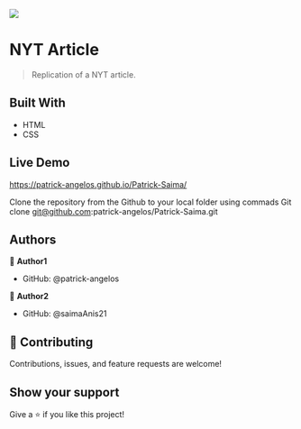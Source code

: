 ![](https://img.shields.io/badge/Microverse-blueviolet)

# NYT Article

> Replication of a NYT article.

## Built With

- HTML
- CSS


## Live Demo

https://patrick-angelos.github.io/Patrick-Saima/


Clone the repository from the Github to your local folder
using commads
Git clone git@github.com:patrick-angelos/Patrick-Saima.git <your local Git Directory>



## Authors

👤 **Author1**

- GitHub: @patrick-angelos


👤 **Author2**

- GitHub: @saimaAnis21

## 🤝 Contributing

Contributions, issues, and feature requests are welcome!

## Show your support

Give a ⭐️ if you like this project!
